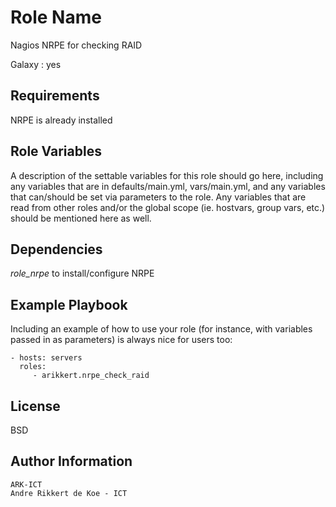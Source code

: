 Role Name
=========

Nagios NRPE for checking RAID

Galaxy : yes

Requirements
------------

NRPE is already installed

Role Variables
--------------

A description of the settable variables for this role should go here, including any variables that are in defaults/main.yml, vars/main.yml, and any variables that can/should be set via parameters to the role. Any variables that are read from other roles and/or the global scope (ie. hostvars, group vars, etc.) should be mentioned here as well.

Dependencies
------------

*role_nrpe* to install/configure NRPE

Example Playbook
----------------

Including an example of how to use your role (for instance, with variables passed in as parameters) is always nice for users too:

    - hosts: servers
      roles:
         - arikkert.nrpe_check_raid

License
-------

BSD

Author Information
------------------

    ARK-ICT
    Andre Rikkert de Koe - ICT
